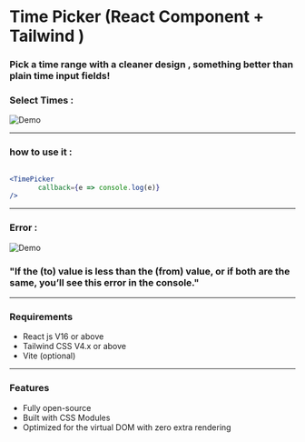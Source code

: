# Time Picker (React Component + Tailwind )

### Pick a time range with a cleaner design , something better than plain time input fields!

### Select Times :

![Demo](https://mbahri.ir/portfolio-implemented/time-picker/changing-time.gif)

---

### how to use it : 

```jsx

<TimePicker
       callback={e => console.log(e)}
/>

```

---

### Error :

![Demo](https://mbahri.ir/portfolio-implemented/time-picker/error.gif)

### "If the (to) value is less than the (from) value, or if both are the same, you’ll see this error in the console."

---

### Requirements

- React js V16 or above
- Tailwind CSS V4.x or above
- Vite (optional) 

---

### Features

- Fully open-source
- Built with CSS Modules
- Optimized for the virtual DOM with zero extra rendering

